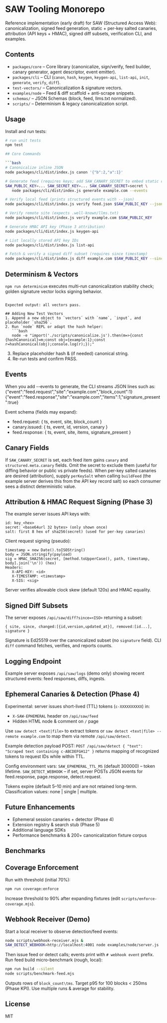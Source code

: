 # SAW Tooling Monorepo

Reference implementation (early draft) for SAW (Structured Access Web): canonicalization, signed feed generation, static + per-key salted canaries, attribution (API keys + HMAC), signed diff subsets, verification CLI, and examples.

## Contents
- `packages/core` – Core library (canonicalize, sign/verify, feed builder, canary generator, agent descriptor, event emitter).
- `packages/cli` – CLI (`canon`, `hash`, `keygen`, `keygen-api`, `list-api`, `init`, `generate`, `verify`, `diff`).
- `test-vectors/` – Canonicalization & signature vectors.
- `examples/node` – Feed & diff scaffold + anti-scrape snippets.
- `schemas/` – JSON Schemas (block, feed, llms.txt normalized).
- `scripts/` – Determinism & legacy canonicalization script.

## Usage

Install and run tests:

```bash
# run unit tests
npm test

## Core Commands

```bash
# Canonicalize inline JSON
node packages/cli/dist/index.js canon '{"b":2,"a":1}'

# Generate feed (requires keys; add SAW_CANARY_SECRET to embed static canaries & emit canary events)
SAW_PUBLIC_KEY=... SAW_SECRET_KEY=... SAW_CANARY_SECRET=secret \
   node packages/cli/dist/index.js generate example.com --events

# Verify local feed (prints structured events with --json)
node packages/cli/dist/index.js verify feed.json $SAW_PUBLIC_KEY --json

# Verify remote site (expects .well-known/llms.txt)
node packages/cli/dist/index.js verify example.com $SAW_PUBLIC_KEY

# Generate HMAC API key (Phase 3 attribution)
node packages/cli/dist/index.js keygen-api

# List locally stored API key IDs
node packages/cli/dist/index.js list-api

# Fetch & verify a signed diff subset (requires since timestamp)
node packages/cli/dist/index.js diff example.com $SAW_PUBLIC_KEY --since 2025-01-01T00:00:00.000Z
```

## Determinism & Vectors
`npm run determinism` executes multi-run canonicalization stability check; golden signature vector locks signing behavior.
```

Expected output: all vectors pass.

## Adding New Test Vectors
1. Append a new object to `vectors` with `name`, `input`, and placeholder `sha256`.
2. Run `node` REPL or adapt the hash helper:
   ```bash
   node -e "import('./scripts/canonicalize.js').then(m=>{const {hashCanonical}=m;const obj={example:1};const r=hashCanonical(obj);console.log(r);});"
   ```
3. Replace placeholder hash & (if needed) canonical string.
4. Re-run tests and confirm PASS.

## Events
When you add --events to generate, the CLI streams JSON lines such as:
{"event":"feed.request","site":"example.com","block_count":1}
{"event":"feed.response","site":"example.com","items":1,"signature_present":true}

Event schema (fields may expand):
- feed.request: { ts, event, site, block_count }
- canary.issued: { ts, event, id, version, canary }
- feed.response: { ts, event, site, items, signature_present }

## Canary Fields
If `SAW_CANARY_SECRET` is set, each feed item gains `canary` and `structured.meta.canary` fields. Omit the secret to exclude them (useful for diffing behavior or public vs private feeds). When per-key salted canaries are desired (attribution), supply `perKeySalt` when calling `buildFeed` (the example server derives this from the API key record salt) so each consumer sees a distinct deterministic value.

## Attribution & HMAC Request Signing (Phase 3)
The example server issues API keys with:
```
id: key_<hex>
secret: <base64url 32 bytes> (only shown once)
salt: first 8 hex of sha256(secret) (used for per-key canaries)
```
Client request signing (pseudo):
```
timestamp = new Date().toISOString()
body = JSON.stringify(payload)
sig = HMAC_SHA256(secret, [method.toUpperCase(), path, timestamp, body].join('\n')) (hex)
Headers:
   X-API-KEY: <id>
   X-TIMESTAMP: <timestamp>
   X-SIG: <sig>
```
Server verifies allowable clock skew (default 120s) and HMAC equality.

## Signed Diff Subsets
The server exposes `/api/saw/diff?since=<ISO>` returning a subset:
```
{ site, since, changed:[{id,version,updated_at}], removed:[id...], signature }
```
Signature is Ed25519 over the canonicalized subset (no `signature` field). CLI `diff` command fetches, verifies, and reports counts.

## Logging Endpoint
Example server exposes `/api/saw/logs` (demo only) showing recent structured events: feed responses, diffs, ingests.

## Ephemeral Canaries & Detection (Phase 4)
Experimental: server issues short-lived (TTL) tokens (`c-XXXXXXXXXX`) in:
- `X-SAW-EPHEMERAL` header on `/api/saw/feed`
- Hidden HTML node & comment on `/` page

Use `saw detect <text|file>` to extract tokens or `saw detect <text|file> --remote example.com` to map them via remote `/api/saw/detect`.

Example detection payload POST:
`POST /api/saw/detect { "text": "Scraped text containing c-ABCDEFGH12" }` returns mapping of recognized tokens to request IDs while within TTL.

Config environment vars:
`SAW_EPHEMERAL_TTL_MS` (default 300000) – token lifetime.
`SAW_DETECT_WEBHOOK` – if set, server POSTs JSON events for feed.response, page.response, detect.request.

Tokens expire (default 5–10 min) and are not retained long-term. Classification values: none | single | multiple.

## Future Enhancements
- Ephemeral session canaries + detector (Phase 4)
- Extension registry & search stub (Phase 5)
- Additional language SDKs
- Performance benchmarks & 200+ canonicalization fixture corpus

## Benchmarks
## Coverage Enforcement
Run with threshold (initial 70%):
```bash
npm run coverage:enforce
```
Increase threshold to 90% after expanding fixtures (edit `scripts/enforce-coverage.mjs`).

## Webhook Receiver (Demo)
Start a local receiver to observe detection/feed events:
```bash
node scripts/webhook-receiver.mjs &
SAW_DETECT_WEBHOOK=http://localhost:4001 node examples/node/server.js
```
Then issue feed or detect calls; events print with `# webhook event` prefix.
Run feed build micro-benchmark (rough, local):
```bash
npm run build --silent
node scripts/benchmark-feed.mjs
```
Outputs rows of `block_count\tms`. Target p95 for 100 blocks < 250ms (Phase KPI). Use multiple runs & average for stability.

## License
MIT
